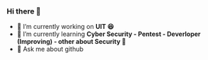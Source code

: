 ### Hi there 👋

- 🔭 I’m currently working on **UIT 😆** 
- 🌱 I’m currently learning **Cyber Security - Pentest - Deverloper (Improving) - other about Security 🫶** 
- 💬 Ask me about github

